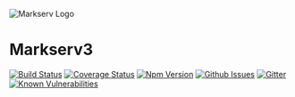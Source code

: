 ![Markserv Logo](https://markserv.space/img/markserv-logo.png)

# Markserv3

[![Build Status](https://travis-ci.org/F1LT3R/markserv3.svg?branch=master)](https://travis-ci.org/F1LT3R/markserv3)
[![Coverage Status](https://coveralls.io/repos/github/F1LT3R/markserv3/badge.svg?branch=master)](https://coveralls.io/github/F1LT3R/markserv3?branch=master)
[![Npm Version](https://img.shields.io/npm/v/markserv3.svg)](https://www.npmjs.com/package/markserv3)
[![Github Issues](https://img.shields.io/github/issues/f1lt3r/markserv3.svg)](https://github.com/F1LT3R/markserv3/issues)
[![Gitter](https://img.shields.io/gitter/room/nwjs/markserv-cli.svg)](https://gitter.im/markserv)
[![Known Vulnerabilities](https://snyk.io/test/github/f1lt3r/markserv3/badge.svg)](https://snyk.io/test/github/f1lt3r/markserv3)
